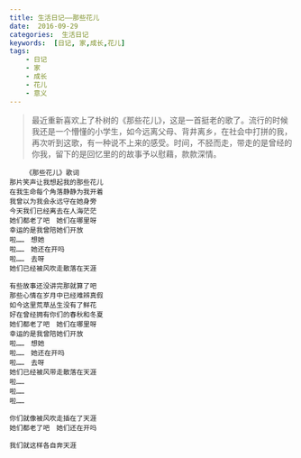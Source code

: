 ```yaml
---
title: 生活日记——那些花儿
date:  2016-09-29
categories:  生活日记
keywords:  [日记, 家,成长,花儿]
tags: 
	- 日记
	- 家
	- 成长
	- 花儿
	- 意义
---
```


> 最近重新喜欢上了朴树的《那些花儿》，这是一首挺老的歌了。流行的时候我还是一个懵懂的小学生，如今远离父母、背井离乡，在社会中打拼的我，再次听到这歌，有一种说不上来的感受。时间，不胫而走，带走的是曾经的你我，留下的是回忆里的的故事予以慰藉，款款深情。

```
    《那些花儿》歌词
那片笑声让我想起我的那些花儿
在我生命每个角落静静为我开着
我曾以为我会永远守在她身旁
今天我们已经离去在人海茫茫
她们都老了吧　她们在哪里呀
幸运的是我曾陪她们开放
啦……　想她
啦……　她还在开吗
啦……　去呀
她们已经被风吹走散落在天涯

有些故事还没讲完那就算了吧
那些心情在岁月中已经难辨真假
如今这里荒草丛生没有了鲜花
好在曾经拥有你们的春秋和冬夏
她们都老了吧　她们在哪里呀
幸运的是我曾陪她们开放
啦……　想她
啦……　她还在开吗
啦……　去呀
她们已经被风带走散落在天涯
啦……　
啦……　
啦……　

你们就像被风吹走插在了天涯
她们都老了吧　她们还在开吗

我们就这样各自奔天涯
```






